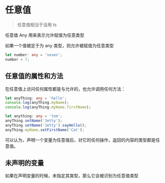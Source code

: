 # 任意值

> 任意值相当于没用 ts

任意值 Any 用来表示允许赋值为任意类型

如果一个值被定于为 any 类型，则允许被赋值为任意类型

```typescript
let number: any = 'seven';
number = 7;
```

## 任意值的属性和方法

在任意值上访问任何属性都是与允许的，也允许调用任何方法：

```typescript
let anyThing: any = 'hello';
console.log(anyThing.myName);
console.log(anyThing.myName.firstName);

let anything: any = 'tom';
anyThing.setName('Jetty');
anyThing.setName('Jetty').sayHello();
anyThing.myName.setFirstName('Cat');
```

可以认为，声明一个变量为任意值后，对它的任何操作，返回的内容的类型都是任意值。

## 未声明的变量

如果在声明变量的时候，未指定其类型，那么它会被识别为任意值类型


